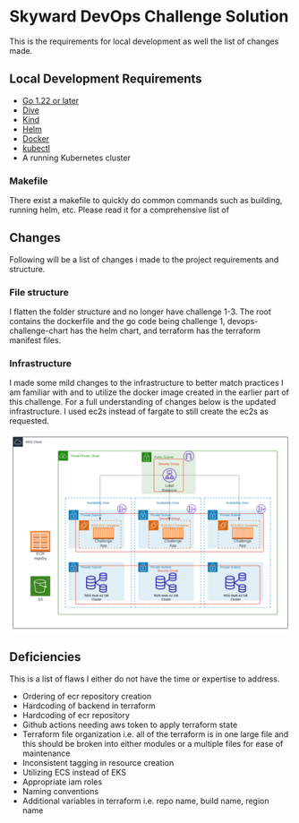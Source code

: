 # Skyward DevOps Challenge Solution

This is the requirements for local development as well the list of changes made.
## Local Development Requirements
 - [Go 1.22 or later](https://go.dev/doc/install)
 - [Dive](https://github.com/wagoodman/dive)
 - [Kind](https://kind.sigs.k8s.io/docs/user/quick-start#installation)
 - [Helm](https://helm.sh/docs/intro/install/)
 - [Docker](https://docs.docker.com/engine/install/)
 - [kubectl](https://kubernetes.io/docs/tasks/tools/#kubectl)
 - A running Kubernetes cluster

### Makefile
There exist a makefile to quickly do common commands such as building, running helm, etc. Please read it for a comprehensive list of 
 
## Changes
Following will be a list of changes i made to the project requirements and structure.

### File structure 

I flatten the folder structure and no longer have challenge 1-3. The root contains the dockerfile and the go code being challenge 1, devops-challenge-chart has the helm chart, and terraform has the terraform manifest files.

### Infrastructure

I made some mild changes to the infrastructure to better match practices I am familiar with and to utilize the docker image created in the earlier part of this challenge. For a full understanding of changes below is the updated infrastructure. I used ec2s instead of fargate to still create the ec2s as requested.

![updated infra](infra.svg)

## Deficiencies  

This is a list of flaws I either do not have the time or expertise to address.

 - Ordering of ecr repository creation
 - Hardcoding of backend in terraform
 - Hardcoding of ecr repository
 - Github actions needing aws token to apply terraform state
 - Terraform file organization i.e. all of the terraform is in one large file and this should be broken into either modules or a multiple files for ease of maintenance
 - Inconsistent tagging in resource creation
 - Utilizing ECS instead of EKS
 - Appropriate iam roles
 - Naming conventions
 - Additional variables in terraform i.e. repo name, build name, region name